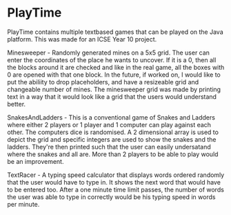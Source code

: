 # PlayTime
PlayTime contains multiple textbased games that can be played on the Java platform. This was made for an ICSE Year 10 project.

Minesweeper - Randomly generated mines on a 5x5 grid. The user can enter the coordinates of the place he wants to uncover. If it is a 0, then all the blocks around it are checked and like in the real game, all the boxes with 0 are opened with that one block. In the future, if worked on, I would like to put the abiliity to drop placeholders, and have a resizeable grid and changeable number of mines. The minesweeper grid was made by printing text in a way that it would look like a grid that the users would understand better. 

SnakesAndLadders - This is a conventional game of Snakes and Ladders where either 2 players or 1 player and 1 computer can play against each other. The computers dice is randomised. A 2 dimensional array is used to depict the grid and specific integers are used to show the snakes and the ladders. They're then printed such that the user can easily undersatand where the snakes and all are. More than 2 players to be able to play would be an improvement. 

TextRacer - A typing speed calculator that displays words ordered randomly that the user would have to type in. It shows the next word that would have to be entered too. After a one minute time limit passes, the number of words the user was able to type in correctly would be his typing speed in words per minute. 
